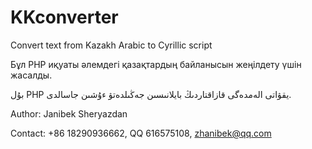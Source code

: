 # KKconverter

Convert text from Kazakh Arabic to Cyrillic script

Бұл PHP иқуаты әлемдегі қазақтардың байланысын жеңілдету үшін жасалды.

بۇل PHP يقۋاتى الەمدەگى قازاقتاردىڭ بايلانىسىن جەڭىلدەتۋ ءۇشىن جاسالدى.

 Author: Janibek Sheryazdan

 Contact: +86 18290936662, QQ 616575108, zhanibek@qq.com
